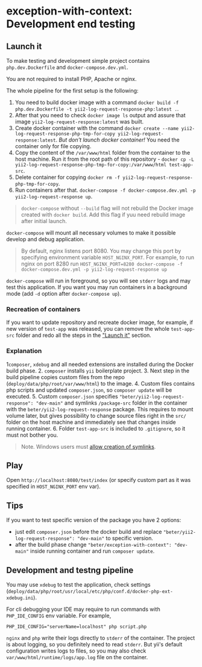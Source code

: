 # exception-with-context: Development end testing

## Launch it

To make testing and development simple project contains `php.dev.Dockerfile` and `docker-compose.dev.yml`.

You are not required to install PHP, Apache or nginx.

The whole pipeline for the first setup is the following:
1. You need to build docker image with a command `docker build -f php.dev.Dockerfile -t yii2-log-request-response-php:latest .`.
2. After that you need to check `docker image ls` output and assure that image `yii2-log-request-response:latest` was built.
3. Create docker container with the command
`docker create --name yii2-log-request-response-php-tmp-for-copy yii2-log-request-response:latest`.
*But don't launch docker container!* You need the container only for file copying.
4. Copy the content of the `/var/www/html` folder from the container to the host machine. Run it from the root path
of this repository - `docker cp -L yii2-log-request-response-php-tmp-for-copy:/var/www/html test-app-src`.
5. Delete container for copying `docker rm -f yii2-log-request-response-php-tmp-for-copy`.
6. Run containers after that. `docker-compose -f docker-compose.dev.yml -p yii2-log-request-response up`.

> `docker-compose` without `--build` flag will not rebuild the Docker image created with `docker build`. Add this flag
> if yuu need rebuild image after initial launch.

`docker-compose` will mount all necessary volumes to make it possible develop and debug application.

> By default, nginx listens port 8080. You may change this port by specifying environment variable `HOST_NGINX_PORT`.
> For example, to run nginx on port 8280 run
> `HOST_NGINX_PORT=8280 docker-compose -f docker-compose.dev.yml -p yii2-log-request-response up`

`docker-compose` will run in foreground, so you will see `stderr` logs and may test this application.
If you want you may run containers in a background mode (add `-d` option after `docker-compose up`).


### Recreation of containers

If you want to update repository and recreate docker image, for example, if new version of `test-app` was released,
you can remove the whole `test-app-src` folder and redo all the steps in the ["Launch it"](#launch-it) section.

### Explanation

1`composer`, `xdebug` and all needed extensions are installed during the Docker build phase.
2. `composer` installs `yii` boilerplate project.
3. Next step in the build pipeline copies custom files from the repo
   (`deploy/data/php/root/var/www/html`) to the image.
4. Custom files contains php scripts and updated `composer.json`, so `composer update` will be executed.
5. Custom `composer.json` specifies `"beter/yii2-log-request-response": "dev-main"` and symlinks `/package-src` folder
   in the container with the `beter/yii2-log-request-response` package. This requires to mount volume later, but gives 
   possibility to change source files right in the `src/` folder on the host machine and immediately see that changes inside running
   container.
6. Folder `test-app-src` is included to `.gitignore`, so it must not bother you.

> Note. Windows users must
> [allow creation of symlinks](https://docs.microsoft.com/en-us/windows/security/threat-protection/security-policy-settings/create-symbolic-links).

## Play

Open `http://localhost:8080/test/index` (or specify custom part as it was specified in `HOST_NGINX_PORT` env var).

## Tips

If you want to test specific version of the package you have 2 options:
* just edit `composer.json` before the docker build and replace `"beter/yii2-log-request-response": "dev-main"` to specific version.
* after the build phase change `"beter/exception-with-context": "dev-main"` inside running container and run `composer update`.

## Development and testng pipeline

You may use `xdebug` to test the application,
check settings (`deploy/data/php/root/usr/local/etc/php/conf.d/docker-php-ext-xdebug.ini`).

For cli debugging your IDE may require to run commands with `PHP_IDE_CONFIG` env variable. For example,

```
PHP_IDE_CONFIG="serverName=localhost" php script.php
```

`nginx` and `php` write their logs directly to `stderr` of the container. The project is about logging, so you definitely
need to read `stderr`. But yii's default configuration writes logs to files, so you may also check
`var/www/html/runtime/logs/app.log` file on the container.
